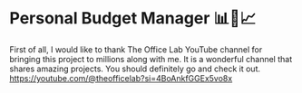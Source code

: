 # Personal Budget Manager 📊💼📈

First of all, I would like to thank The Office Lab YouTube channel for bringing this project to millions along with me. It is a wonderful channel that shares amazing projects. You should definitely go and check it out. https://youtube.com/@theofficelab?si=4BoAnkfGGEx5vo8x
